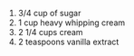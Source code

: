 1) 3/4 cup of sugar
2) 1 cup heavy whipping cream
3) 2 1/4 cups cream
4) 2 teaspoons vanilla extract